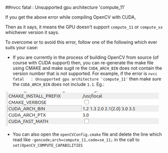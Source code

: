 ##nvcc fatal   : Unsupported gpu architecture 'compute_11'

If you get the above error while compiling OpenCV with CUDA,

Then as it says, it means the GPU doesn't support `compute_11` or `compute_xx`
whichever version it says. 

To overcome or to avoid this error, follow one of the following which ever suits your case:
* If you are currently in the process of building OpenCV from source (of course with CUDA support) then, you can re-generate the make file using CMAKE and make sugit re the `CUDA_ARCH_BIN` does not contain the version number that is not supported. For example, if the error is `nvcc fatal   : Unsupported gpu architecture 'compute_11'` then make sure the `CUDA_ARCH_BIN` does not include `1.1`. Eg.:


![](images/OpenCVCmakeNvccFatalComputeUnSupported.png)

* You can also open the `openCVConfig.cmake` file and
delete the line which read like `-gencode;arch=compute_11,code=sm_11;`
in the call to `set(OpenCV_COMPUTE_CAPABILITIES`
